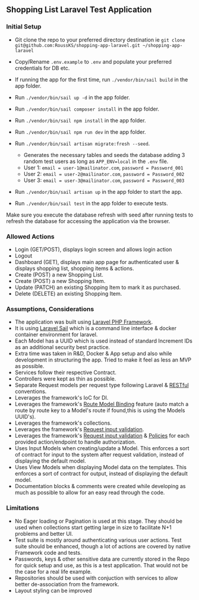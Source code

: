 ## Shopping List Laravel Test Application

### Initial Setup
- Git clone the repo to your preferred directory destination ie `git clone git@github.com:RoussKS/shopping-app-laravel.git ~/shopping-app-laravel`
- Copy/Rename `.env.example` to `.env` and populate your preferred credentials for DB etc.
- If running the app for the first time, run `./vendor/bin/sail build` in the app folder.
- Run `./vendor/bin/sail up -d` in the app folder.
- Run `./vendor/bin/sail composer install` in the app folder.
- Run `./vendor/bin/sail npm install` in the app folder.
- Run `./vendor/bin/sail npm run dev` in the app folder.
- Run `./vendor/bin/sail artisan migrate:fresh --seed`.
    - Generates the necessary tables and seeds the database adding 3 random test users as long as `APP_ENV=local` in the `.env` file.
    - User 1: `email = user-1@mailinator.com`, `password = Password_001`
    - User 2: `email = user-2@mailinator.com`, `password = Password_002`
    - User 3: `email = user-3@mailinator.com`, `password = Password_003`
- Run `./vendor/bin/sail artisan up` in the app folder to start the app.

- Run `./vendor/bin/sail test` in the app folder to execute tests.

Make sure you execute the database refresh with seed after running tests to refresh the database for accessing the application via the browser.

### Allowed Actions
- Login (GET/POST), displays login screen and allows login action
- Logout
- Dashboard (GET), displays main app page for authenticated user & displays shopping list, shopping items & actions.
- Create (POST) a new Shopping List.
- Create (POST) a new Shopping Item.
- Update (PATCH) an existing Shopping Item to mark it as purchased.
- Delete (DELETE) an existing Shopping Item.

### Assumptions, Considerations
- The application was built using [Laravel PHP Framework](https://laravel.com).
- It is using [Laravel Sail](https://laravel.com/docs/8.x/sail) which is a command line interface & docker container environment for laravel.
- Each Model has a UUID which is used instead of standard Increment IDs as an additional security best practice.
- Extra time was taken in R&D, Docker & App setup and also while development in structuring the app. Tried to make it feel as less an MVP as possible.
- Services follow their respective Contract.
- Controllers were kept as thin as possible.
- Separate Request models per request type following Laravel & [RESTful](https://laravel.com/docs/8.x/controllers#resource-controllers) conventions.
- Leverages the framework's IoC for DI.
- Leverages the framework's [Route Model Binding](https://laravel.com/docs/8.x/routing#route-model-binding) feature (auto match a route by route key to a Model's route if found,this is using the Models UUID's).
- Leverages the framework's collections.
- Leverages the framework's [Request input validation](https://laravel.com/docs/8.x/validation#form-request-validation).
- Leverages the framework's [Request input validation](https://laravel.com/docs/8.x/validation#form-request-validation) & [Policies](https://laravel.com/docs/8.x/authorization#creating-policies) for each provided action/endpoint to handle authorization.
- Uses Input Models when creating/update a Model. This enforces a sort of contract for input to the system after request validation, instead of displaying the default model.
- Uses View Models when displaying Model data on the templates. This enforces a sort of contract for output, instead of displaying the default model.
- Documentation blocks & comments were created while developing as much as possible to allow for an easy read through the code.

### Limitations
- No Eager loading or Pagination is used at this stage. They should be used when collections start getting large in size to facilitate N+1 problems and better UI.
- Test suite is mostly around authenticating various user actions. Test suite should be enhanced, though a lot of actions are covered by native Framework code and tests.
- Passwords, keys & other sensitive data are currently stored in the Repo for quick setup and use, as this is a test application. That would not be the case for a real life example.
- Repositories should be used with conjuction with services to allow better de-association from the framework.
- Layout styling can be improved
